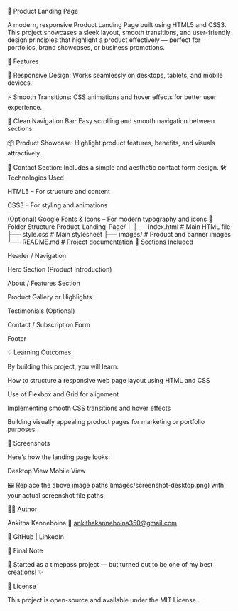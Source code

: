 🌟 Product Landing Page

A modern, responsive Product Landing Page built using HTML5 and CSS3. This project showcases a sleek layout, smooth transitions, and user-friendly design principles that highlight a product effectively — perfect for portfolios, brand showcases, or business promotions.

🚀 Features

🎨 Responsive Design: Works seamlessly on desktops, tablets, and mobile devices.

⚡ Smooth Transitions: CSS animations and hover effects for better user experience.

🧭 Clean Navigation Bar: Easy scrolling and smooth navigation between sections.

📦 Product Showcase: Highlight product features, benefits, and visuals attractively.

📨 Contact Section: Includes a simple and aesthetic contact form design.
🛠️ Technologies Used

HTML5 – For structure and content

CSS3 – For styling and animations

(Optional) Google Fonts & Icons – For modern typography and icons
📁 Folder Structure
Product-Landing-Page/
│
├── index.html          # Main HTML file
├── style.css           # Main stylesheet
├── images/             # Product and banner images
└── README.md           # Project documentation
🧩 Sections Included

Header / Navigation

Hero Section (Product Introduction)

About / Features Section

Product Gallery or Highlights

Testimonials (Optional)

Contact / Subscription Form

Footer

💡 Learning Outcomes

By building this project, you will learn:

How to structure a responsive web page layout using HTML and CSS

Use of Flexbox and Grid for alignment

Implementing smooth CSS transitions and hover effects

Building visually appealing product pages for marketing or portfolio purposes

📸 Screenshots

Here’s how the landing page looks:

Desktop View	Mobile View

	

🖼️ Replace the above image paths (images/screenshot-desktop.png) with your actual screenshot file paths.

🧑‍💻 Author

Ankitha Kanneboina
📧 ankithakanneboina350@gmail.com

🔗 GitHub
 | LinkedIn

📝 Final Note

🌈 Started as a timepass project — but turned out to be one of my best creations! ✨

📜 License

This project is open-source and available under the MIT License
.
